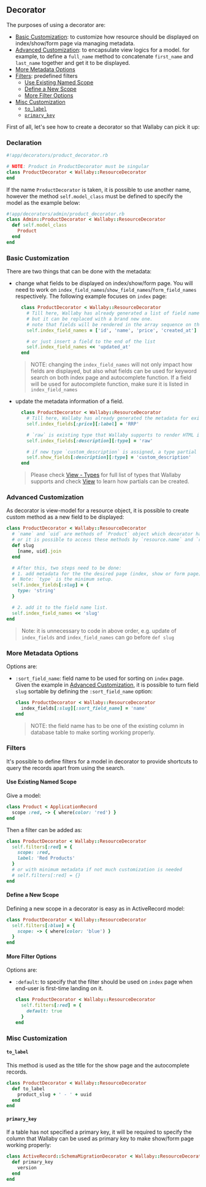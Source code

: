 ## Decorator

The purposes of using a decorator are:
- [Basic Customization](#basic-customization): to customize how resource should be displayed on index/show/form page via managing metadata.
- [Advanced Customization](#advanced-customization): to encapsulate view logics for a model. for example, to define a `full_name` method to concatenate `first_name` and `last_name` together and get it to be displayed.
- [More Metadata Options](#more-metadata-options)
- [Filters](#filters): predefined filters
  - [Use Existing Named Scope](#use-existing-named-scope)
  - [Define a New Scope](#define-a-new-scope)
  - [More Filter Options](#more-filter-options)
- [Misc Customization](misc-customization)
  - [`to_label`](#to_label)
  - [`primary_key`](#primary_key)

First of all, let's see how to create a decorator so that Wallaby can pick it up:

### Declaration

```ruby
#!app/decorators/product_decorator.rb

# NOTE: Product in ProductDecorator must be singular
class ProductDecorator < Wallaby::ResourceDecorator
end
```

If the name `ProductDecorator` is taken, it is possible to use another name, however the method `self.model_class` must be defined to specify the model as the example below:

```ruby
#!app/decorators/admin/product_decorator.rb
class Admin::ProductDecorator < Wallaby::ResourceDecorator
  def self.model_class
    Product
  end
end
```

### Basic Customization

There are two things that can be done with the metadata:

- change what fields to be displayed on index/show/form page. You will need to work on `index_field_names`/`show_field_names`/`form_field_names` respectively. The following example focuses on `index` page:

    ```ruby
      class ProductDecorator < Wallaby::ResourceDecorator
        # Till here, Wallaby has already generated a list of field names,
        # but it can be replaced with a brand new one.
        # note that fields will be rendered in the array sequence on the frontend.
        self.index_field_names = ['id', 'name', 'price', 'created_at']

        # or just insert a field to the end of the list
        self.index_field_names << 'updated_at'
      end
    ```

    > NOTE: changing the `index_field_names` will not only impact how fields are displayed, but also what fields can be used for keyword search on both index page and autocomplete function. If a field will be used for autocomplete function, make sure it is listed in `index_field_names`

- update the metadata information of a field.

    ```ruby
      class ProductDecorator < Wallaby::ResourceDecorator
        # Till here, Wallaby has already generated the metadata for existing database columns.
        self.index_fields[:price][:label] = 'RRP'

        # `raw` is existing type that Wallaby supports to render HTML instead of escaping the HTML tags and entities.
        self.index_fields[:description][:type] = 'raw'

        # if new type `custom_description` is assigned, a type partial created as e.g. `app/views/admin/products/show/_custom_description.html.erb` will be required in order to make this field rendered properly as expected:
        self.show_fields[:description][:type] = 'custom_description'
      end
    ```

    > Please check [View - Types](view.md#types) for full list of types that Wallaby supports
    > and check [View](view.md) to learn how partials can be created.


### Advanced Customization

As decorator is view-model for a resource object, it is possible to create custom method as a new field to be displayed:

```ruby
class ProductDecorator < Wallaby::ResourceDecorator
  # `name` and `uid` are methods of `Product` object which decorator has delegated to.
  # or it is possible to access these methods by `resource.name` and `resource.uid`
  def slug
    [name, uid].join
  end

  # After this, two steps need to be done:
  # 1. add metadata for the the desired page (index, show or form page) to specify how this field should be rendered.
  #  Note: `type` is the minimum setup.
  self.index_fields[:slug] = {
    type: 'string'
  }

  # 2. add it to the field name list.
  self.index_field_names << 'slug'
end
```

> Note: it is unnecessary to code in above order, e.g. update of `index_fields`  and `index_field_names` can go before `def slug`


### More Metadata Options

Options are:

- `:sort_field_name`: field name to be used for sorting on `index` page. Given the example in [Advanced Customization](#advanced-customization), it is possible to turn field `slug` sortable by defining the `:sort_field_name` option:

    ```ruby
    class ProductDecorator < Wallaby::ResourceDecorator
      index_fields[:slug][:sort_field_name] = 'name'
    end
    ```

    > NOTE: the field name has to be one of the existing column in database table to make sorting working properly.

### Filters

It's possible to define filters for a model in decorator to provide shortcuts to query the records apart from using the search.

#### Use Existing Named Scope

Give a model:

```ruby
class Product < ApplicationRecord
  scope :red, -> { where(color: 'red') }
end
```

Then a filter can be added as:

```ruby
class ProductDecorator < Wallaby::ResourceDecorator
  self.filters[:red] = {
    scope: :red,
    label: 'Red Products'
  }
  # or with minimum metadata if not much customization is needed
  # self.filters[:red] = {}
end
```

#### Define a New Scope

Defining a new scope in a decorator is easy as in ActiveRecord model:

```ruby
class ProductDecorator < Wallaby::ResourceDecorator
  self.filters[:blue] = {
    scope: -> { where(color: 'blue') }
  }
end
```

#### More Filter Options

Options are:

- `:default`: to specify that the filter should be used on `index` page when end-user is first-time landing on it.

    ```ruby
    class ProductDecorator < Wallaby::ResourceDecorator
      self.filters[:red] = {
        default: true
      }
    end
    ```

### Misc Customization

#### `to_label`

This method is used as the title for the show page and the autocomplete records.

```ruby
class ProductDecorator < Wallaby::ResourceDecorator
  def to_label
    product_slug + ' - ' + uuid
  end
end
```

#### `primary_key`

If a table has not specified a primary key, it will be required to specify the column that Wallaby can be used as primary key to make show/form page working properly:

```ruby
class ActiveRecord::SchemaMigrationDecorator < Wallaby::ResourceDecorator
  def primary_key
    version
  end
end
```
